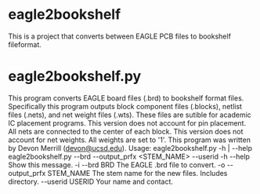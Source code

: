 # eagle2bookshelf
This is a project that converts between EAGLE PCB files to bookshelf fileformat.

# eagle2bookshelf.py
This program converts EAGLE board files (.brd) to bookshelf format files.
Specifically this program outputs block component files (.blocks), netlist files (.nets), and net weight files (.wts).
These files are sutible for academic IC placement programs.
This version does not account for pin placement. All nets are connected to the center of each block.
This version does not account for net weights. All weights are set to '1'.
This program was written by Devon Merrill (devon@ucsd.edu).
Usage:
  eagle2bookshelf.py -h | --help
  eagle2bookshelf.py --brd <BRD> --output_prfx <STEM_NAME> --userid <USERID>
-h --help                      Show this message.
-i --brd BRD                   The EAGLE .brd file to convert.
-o --output_prfx STEM_NAME     The stem name for the new files. Includes directory.
--userid USERID                Your name and contact.

